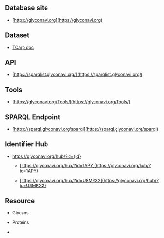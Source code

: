 ## Database site

* [https://glyconavi.org](https://glyconavi.org)

## Dataset

* [TCarp doc](/doc/tcarp/)

## API

* [https://sparqlist.glyconavi.org/](https://sparqlist.glyconavi.org/)

## Tools

* [https://glyconavi.org/Tools/](https://glyconavi.org/Tools/)

## SPARQL Endpoint

* [https://sparql.glyconavi.org/sparql](https://sparql.glyconavi.org/sparql)

## Identifier Hub

* https://glyconavi.org/hub/?id={id} 

  * [https://glyconavi.org/hub/?id=1APY](https://glyconavi.org/hub/?id=1APY)
 
  * [https://glyconavi.org/hub/?id=U8MRX2](https://glyconavi.org/hub/?id=U8MRX2)

## Resource

* Glycans

* Proteins

* 


